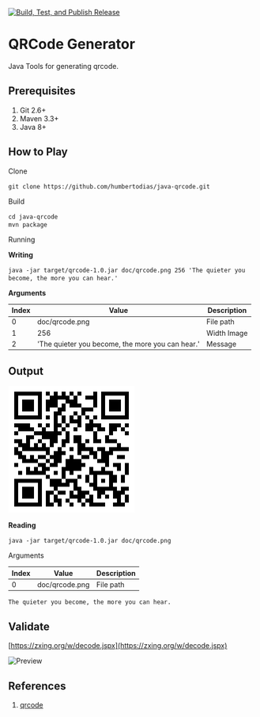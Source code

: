 [![Build, Test, and Publish Release](https://github.com/humbertodias/java-qrcode/actions/workflows/release.yml/badge.svg)](https://github.com/humbertodias/java-qrcode/actions/workflows/release.yml)

# QRCode Generator

Java Tools for generating qrcode.


## Prerequisites

1. Git 2.6+
2. Maven 3.3+
3. Java 8+


## How to Play

Clone

```shell
git clone https://github.com/humbertodias/java-qrcode.git
```

Build

```shell
cd java-qrcode
mvn package
```

Running

**Writing**

```shell
java -jar target/qrcode-1.0.jar doc/qrcode.png 256 'The quieter you become, the more you can hear.'
```

**Arguments**

 Index | Value                                            | Description  
-------|--------------------------------------------------|--------------
 0     | doc/qrcode.png                                   | File path    
 1     | 256                                              | Width Image  
 2     | 'The quieter you become, the more you can hear.' | Message      

## Output
![Preview](doc/qrcode.png)


**Reading**

```shell
java -jar target/qrcode-1.0.jar doc/qrcode.png
```

Arguments

 Index | Value          | Description 
-------|----------------|-------------
 0     | doc/qrcode.png | File path   


```
The quieter you become, the more you can hear.
```

## Validate

[https://zxing.org/w/decode.jspx](https://zxing.org/w/decode.jspx)

![Preview](doc/decode-succeeded.png)


## References

1. [qrcode](https://en.wikipedia.org/wiki/QR_code)
